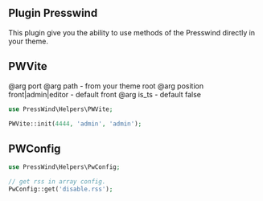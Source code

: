 ## Plugin Presswind

This plugin give you the ability to use methods of the Presswind directly in
your theme.

## PWVite

@arg port
@arg path - from your theme root
@arg position front|admin|editor - default front
@arg is_ts - default false

```php
use PressWind\Helpers\PWVite;

PWVite::init(4444, 'admin', 'admin');
```

## PWConfig

```php
use PressWind\Helpers\PwConfig;

// get rss in array config. 
PwConfig::get('disable.rss');
```
